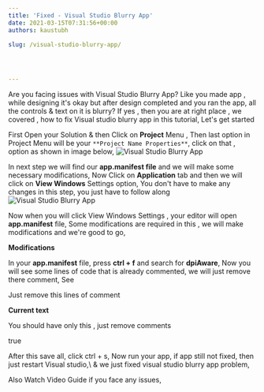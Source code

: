 ```yaml
---
title: 'Fixed - Visual Studio Blurry App'
date: 2021-03-15T07:31:56+00:00
authors: kaustubh

slug: /visual-studio-blurry-app/




---
```

 

Are you facing issues with Visual Studio Blurry App? Like you made app , while designing it's okay but after design completed and you ran the app, all the controls & text on it is blurry? If yes , then you are at right place , we covered , how to fix Visual studio blurry app in this tutorial, Let's get started 

First Open your Solution & then Click on **Project** Menu , Then last option in Project Menu will be your `**Project Name Properties**`, click on that , option as shown in image below,
![Visual Studio Blurry App](https://kaustubhk24.netlify.app/imgs/wp-content/uploads/2021/03/Visual-Studio-Blurry-1.png) 

In next step we will find our **app.manifest file** and we will make some necessary modifications, Now Click on **Application** tab and then we will click on **View Windows** Settings option, You don't have to make any changes in this step, you just have to follow along
![Visual Studio Blurry App](https://kaustubhk24.netlify.app/imgs/wp-content/uploads/2021/03/Visual-Studio-Blurry-2-1024x480.png) 

Now when you will click View Windows Settings , your editor will open **app.manifest** file, Some modifications are required in this , we will make modifications and we're good to go,

**Modifications**

In your **app.manifest** file, press **ctrl + f** and search for **dpiAware**, Now you will see some lines of code that is already commented, we will just remove there comment, See 



Just remove this lines of comment

**Current text**



You should have only this , just remove comments



true




After this save all, click ctrl + s, Now run your app, if app still not fixed, then just restart Visual studio,\ & we just fixed visual studio blurry app problem,

Also Watch Video Guide if you face any issues,



